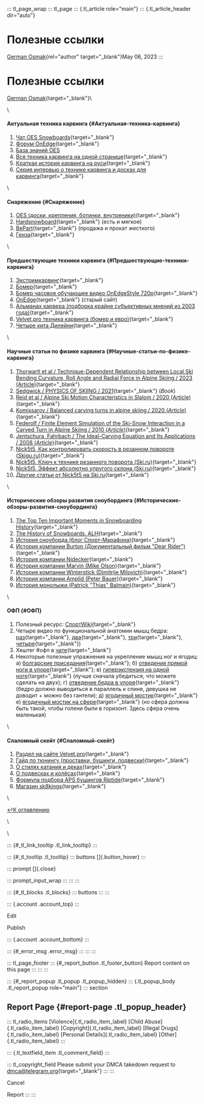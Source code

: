 ::: tl_page_wrap
::: tl_page
::: {.tl_article role="main"}
::: {.tl_article_header dir="auto"}
# Полезные ссылки

[German Osmak](https://t.me/GJ_Osmak){rel="author" target="_blank"}May
06, 2023
:::

# Полезные ссылки 

[German Osmak](https://t.me/GJ_Osmak){target="_blank"}\

\

#### Актуальная техника карвинга {#Актуальная-техника-карвинга}

1.  [Чат OES
    Snowboards](http://t.me/oes_snowboards%20(https://t.me/oes_snowboards)){target="_blank"}
2.  [Форум OnEdge](http://www.onedge.ru/forum){target="_blank"}
3.  [База знаний OES](/OES---baza-znanij-09-14)
4.  [Вся техника карвинга на одной
    странице](https://dzen.ru/media/id/5fb7951fd4698d22f5a94caa/tehnika-karvinga-po-suscestvu-5fe075f9c80827600fed6c96){target="_blank"}
5.  [Краткая история карвинга на
    руси](https://dzen.ru/a/X-e9Nd6BQCuoZkx9){target="_blank"}
6.  [Серия интервью о технике карвинга и досках для
    карвинга](https://youtube.com/playlist?list=PLD8a4hB-5j3DAai31onWNPrxq-seNFgAF){target="_blank"}

\

#### Снаряжение {#Снаряжение}

1.  [OES (доски, крепления, ботинки,
    внутреники)](https://www.oes.cat/){target="_blank"}
2.  [Hardsnowboard](https://www.hardsnowboard.ru/){target="_blank"}
    (есть и мягкое)
3.  [BePart](https://bepart.pro/){target="_blank"} (продажа и прокат
    жесткого)
4.  [Генза](https://genza.ru/){target="_blank"}

\

#### Предшествующие техники карвинга {#Предшествующие-техники-карвинга}

1.  [Экстримкарвинг](https://extremecarving.com/){target="_blank"}
2.  [Бомер](https://www.bomberonline.com/){target="_blank"}
3.  [Бомер часовое обучающее видео OnEdgeStyle
    720p](https://youtu.be/Me96_f-_3WM?si=dGzTvPOVLklOY5sY){target="_blank"}
4.  [OnEdge](https://carving.onedge.ru/){target="_blank"} (старый сайт)
5.  [Альманах карвера (подборка крайне субъективных мнений из 2003
    года)](http://www.mustag.ru/pages/otchet/carve.html){target="_blank"}
6.  [Velvet.pro техника карвинга (бомер и
    евро)](https://velvet.pro/novice/carving_technique){target="_blank"}
7.  [Четыре кита
    Дилейни](http://web.archive.org/web/20090321062725/http://carve.ru/CoreFour#_The_Core_Four_){target="_blank"}

\

#### Научные статьи по физике карвинга {#Научные-статьи-по-физике-карвинга}

1.  [Thorwartl et al / Technique-Dependent Relationship between Local
    Ski Bending Curvature, Roll Angle and Radial Force in Alpine Skiing
    / 2023
    (Article)](https://www.mdpi.com/1424-8220/23/8/3997){target="_blank"}
2.  [Sedgwick / PHYSICS OF SKIING /
    2021](https://csia.snowpro.com/ServicesServlet/telechargement/document/PhysicsofSkiing2021.pdf){target="_blank"}
    (*Book*)
3.  [Reid et al / Alpine Ski Motion Characteristics in Slalom / 2020
    (Article)](https://www.frontiersin.org/articles/10.3389/fspor.2020.00025/full){target="_blank"}
4.  [Komissarov / Balanced carving turns in alpine skiing / 2020
    (*Article*)](https://www.researchgate.net/publication/343402620_Balanced_carving_turns_in_alpine_skiing){target="_blank"}
5.  [Federolf */* Finite Element Simulation of the Ski-Snow Interaction
    in a Carved Turn in Alpine Skiing / 2010
    (*Article*)](https://www.researchgate.net/publication/224891593_Finite_Element_Simulation_of_the_Ski-Snow_Interaction_in_a_Carved_Turn_in_Alpine_Skiing){target="_blank"}
6.  [Jentschura, Fahrbach / The Ideal-Carving Equation and Its
    Applications / 2008
    (*Article*)](https://arxiv.org/abs/physics/0310086){target="_blank"}
7.  [Nick5t5, Как контролировать скорость в резанном повороте
    (Skigu.ru)](https://skigu.ru/papers/skill/how-to-control-the-speed-in-the-cut-turn/){target="_blank"}
8.  [Nick5t5, Ключ к технике резанного поворота
    (Ski.ru)](https://www.ski.ru/az/blogs/post/klyuch-k-tekhnike-rezanogo-povorota/){target="_blank"}
9.  [Nick5t5, Эффект абсолютно упругого склона
    (Ski.ru)](https://www.ski.ru/az/blogs/post/pochemu-slalomist-edet-medlennee-gigantista-ili-effekt-absolyutno-uprugogo-sklona/){target="_blank"}
10. [Другие статьи от Nick5t5 на
    Ski.ru](https://www.ski.ru/az/blogs/user/nick5t5/){target="_blank"}

\

#### Исторические обзоры развития сноубординга {#Исторические-обзоры-развития-сноубординга}

1.  [The Top Ten Important Moments in Snowboarding
    History](https://www.carvers.it/the-top-ten-important-moments-snowboarding-history/){target="_blank"}
2.  [The History of Snowboards.
    ALH](https://www.carvers.it/the-history-of-snowboards-alh/){target="_blank"}
3.  [История сноуборда (блог
    Спорт-Марафона)](https://sport-marafon.ru/article/znaete-li-vy-istoriyu-snouborda-ego-pradedushke-bolee-2000-let/){target="_blank"}
4.  [История компании Burton (Документальный фильм \"Dear
    Rider\")](https://www.kinopoisk.ru/film/4675187/){target="_blank"}
5.  [История компании
    Nidecker](https://www.kant.ru/articles/1743417/){target="_blank"}
6.  [История компании Marvin (Mike
    Olson)](https://www.mervin.com/about/history/){target="_blank"}
7.  [История компании Winterstick (Dimitrije
    Milovich)](https://winterstick.net/nav/hist_main.html){target="_blank"}
8.  [История компании Amplid (Peter
    Bauer)](https://www.amplid.com/company/peter-bauer/){target="_blank"}
9.  [История монолыжи (Patrick \"Thias\"
    Balmain)](https://www.ski.ru/az/blogs/post/monolyzhi/){target="_blank"}

\

#### ОФП {#ОФП}

1.  Полезный ресурс: [СпортWiki](https://sportwiki.to/){target="_blank"}
2.  Четыре видео по функциональной анатомии мышц бедра:
    [раз](https://youtu.be/6AaAnM5h6aI?si=_GywTcuuhWorKsF7){target="_blank"},
    [два](https://youtu.be/nJy03KBCz7I?si=UExN8VN92Rsvv7Rf){target="_blank"},
    [три](https://youtu.be/ZYOn4LWBLV0?si=mL_tA03_fHv_0MrP){target="_blank"},
    [четыре](https://youtu.be/Brnlo9Fxa_0?si=nInSVu_gKCnpwzZl){target="_blank"})
3.  Хештег #офп в [чате](https://t.me/SciCarveChat){target="_blank"}
4.  Некоторые полезные упражнения на укрепление мышц ног и ягодиц: а)
    [болгарские
    приседания](https://www.youtube.com/watch?v=7RN7xeR7It0){target="_blank"};
    б) [отведения прямой ноги в
    упоре](https://www.youtube.com/watch?v=pgxxGhX8bec){target="_blank"};
    в) [гиперэкстензия на одной
    ноге](https://youtu.be/QT77wr__Rfo?si=5LamcEYgEcrhgv5o){target="_blank"}
    (лучше сначала убедиться, что можете сделать на двух); г) [отведение
    бедра в
    упоре](https://youtu.be/qX3QhbI-DIU?si=ppq6hFgWZU66z82K){target="_blank"}
    (бедро должно выводиться в параллель к спине, девушка не доводит +
    можно без гантели); д) [ягодичный
    мостик](https://youtu.be/zaAPhWavnT4?si=wS0CZaTsOrZ8DDvd){target="_blank"}
    е) [ягодичный мостик на
    сфере](https://youtu.be/RfNxdz0IDcA?si=JlXfa9BI1XOCvIil){target="_blank"}
    (но сфера должна быть такой, чтобы голени были в горизонт. Здесь
    сфера очень маленькая)

\

#### Слаломный скейт {#Слаломный-скейт}

1.  [Раздел на сайте
    Velvet.pro](https://velvet.pro/skate/beginners_guide){target="_blank"}
2.  [Гайд по тюнингу (проставки, бушинги,
    подвески)](https://epicboardshop.ru/about/blog/dostupnyy-apgreyd-longborda/){target="_blank"}
3.  [О стилях катания и
    деках](https://epicboardshop.ru/about/blog/kak-vybrat-longbord-gid-dlya-novichkov-chast-1/){target="_blank"}
4.  [О подвесках и
    колёсах](https://epicboardshop.ru/about/blog/kak-vybrat-longbord-gid-dlya-novichkov-chast-2/){target="_blank"}
5.  [Формула подбора APS бушингов
    Riptide](https://www.riptidesports.com/skateboard/bushing-formulas/aps/){target="_blank"}
6.  [Магазин
    sk8kings](https://www.sk8kings.com/storefront.html){target="_blank"}

\

[↩️К оглавлению](/Side-articles-05-05)

\

<figure>

</figure>

\

::: {#_tl_link_tooltip .tl_link_tooltip}
:::

::: {#_tl_tooltip .tl_tooltip}
::: buttons
[]{.button_hover}
:::

::: prompt
[]{.close}

::: prompt_input_wrap
:::
:::
:::

::: {#_tl_blocks .tl_blocks}
::: buttons
:::
:::

::: {.account .account_top}
:::

Edit

Publish

::: {.account .account_bottom}
:::

::: {#_error_msg .error_msg}
:::
:::
:::

::: tl_page_footer
::: {#_report_button .tl_footer_button}
Report content on this page
:::
:::
:::

::: {#_report_popup .tl_popup .tl_popup_hidden}
::: {.tl_popup_body .tl_report_popup role="main"}
::: section
## Report Page {#report-page .tl_popup_header}

::: tl_radio_items
[Violence]{.tl_radio_item_label} [Child Abuse]{.tl_radio_item_label}
[Copyright]{.tl_radio_item_label} [Illegal Drugs]{.tl_radio_item_label}
[Personal Details]{.tl_radio_item_label} [Other]{.tl_radio_item_label}
:::

::: {.tl_textfield_item .tl_comment_field}
:::

::: tl_copyright_field
Please submit your DMCA takedown request to
[dmca@telegram.org](mailto:dmca@telegram.org?subject=Report%20to%20Telegraph%20page%20%22%D0%9F%D0%BE%D0%BB%D0%B5%D0%B7%D0%BD%D1%8B%D0%B5%20%D1%81%D1%81%D1%8B%D0%BB%D0%BA%D0%B8%22&body=Reported%20page%3A%20https%3A%2F%2Ftelegra.ph%2Flinks-05-06-293%0A%0A%0A){target="_blank"}
:::
:::

Cancel

Report
:::
:::
